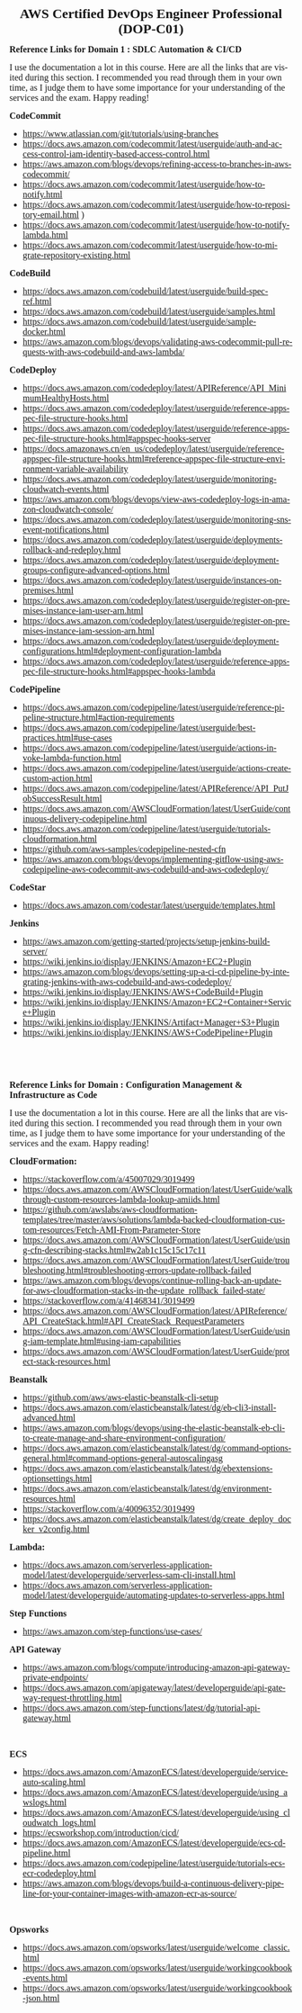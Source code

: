<html>

<head>
<meta http-equiv=Content-Type content="text/html; charset=windows-1252">
<meta name=Generator content="Microsoft Word 15 (filtered)">

</head>

<body lang=FR link=blue vlink="#954F72" style='word-wrap:break-word'>

<div class=WordSection1>

<p class=MsoNormal align=center style='margin-bottom:0cm;text-align:center;
line-height:normal'><b><span lang=EN-US style='font-size:18.0pt;font-family:
"Times New Roman",serif'>AWS Certified DevOps Engineer Professional (DOP-C01)</span></b></p>

<p class=MsoNormal style='line-height:normal'><b><span lang=EN-US
style='font-size:12.0pt;font-family:"Times New Roman",serif'>Reference Links
for Domain 1 : SDLC Automation &amp; CI/CD</span></b></p>

<p class=MsoNormal style='line-height:normal'><span lang=EN-US
style='font-size:12.0pt;font-family:"Times New Roman",serif'>I use the
documentation a lot in this course. Here are all the links that are visited
during this section. I recommended you read through them in your own time, as
I&nbsp;judge them to have some importance for your understanding of the
services and the exam. </span><span style='font-size:12.0pt;font-family:"Times New Roman",serif'>Happy
reading!</span></p>

<p class=MsoNormal style='line-height:normal'><b><span style='font-size:12.0pt;
font-family:"Times New Roman",serif'>CodeCommit</span></b></p>

<ul type=disc>
 <li class=MsoNormal style='line-height:normal'><span style='font-size:12.0pt;
     font-family:"Times New Roman",serif'><a
     href="https://www.atlassian.com/git/tutorials/using-branches"
     target="_blank">https://www.atlassian.com/git/tutorials/using-branches</a></span></li>
 <li class=MsoNormal style='line-height:normal'><span style='font-size:12.0pt;
     font-family:"Times New Roman",serif'><a
     href="https://docs.aws.amazon.com/codecommit/latest/userguide/auth-and-access-control-iam-identity-based-access-control.html"
     target="_blank">https://docs.aws.amazon.com/codecommit/latest/userguide/auth-and-access-control-iam-identity-based-access-control.html</a></span></li>
 <li class=MsoNormal style='line-height:normal'><span style='font-size:12.0pt;
     font-family:"Times New Roman",serif'><a
     href="https://aws.amazon.com/blogs/devops/refining-access-to-branches-in-aws-codecommit/"
     target="_blank">https://aws.amazon.com/blogs/devops/refining-access-to-branches-in-aws-codecommit/</a>
     </span></li>
 <li class=MsoNormal style='line-height:normal'><span style='font-size:12.0pt;
     font-family:"Times New Roman",serif'><a
     href="https://docs.aws.amazon.com/codecommit/latest/userguide/how-to-notify.html"
     target="_blank">https://docs.aws.amazon.com/codecommit/latest/userguide/how-to-notify.html</a></span></li>
 <li class=MsoNormal style='line-height:normal'><span style='font-size:12.0pt;
     font-family:"Times New Roman",serif'><a
     href="https://docs.aws.amazon.com/codecommit/latest/userguide/how-to-repository-email.html"
     target="_blank">https://docs.aws.amazon.com/codecommit/latest/userguide/how-to-repository-email.html</a>
     )</span></li>
 <li class=MsoNormal style='line-height:normal'><span style='font-size:12.0pt;
     font-family:"Times New Roman",serif'><a
     href="https://docs.aws.amazon.com/codecommit/latest/userguide/how-to-notify-lambda.html"
     target="_blank">https://docs.aws.amazon.com/codecommit/latest/userguide/how-to-notify-lambda.html</a></span></li>
 <li class=MsoNormal style='line-height:normal'><span style='font-size:12.0pt;
     font-family:"Times New Roman",serif'><a
     href="https://docs.aws.amazon.com/codecommit/latest/userguide/how-to-migrate-repository-existing.html"
     target="_blank">https://docs.aws.amazon.com/codecommit/latest/userguide/how-to-migrate-repository-existing.html</a></span></li>
</ul>

<p class=MsoNormal style='line-height:normal'><b><span style='font-size:12.0pt;
font-family:"Times New Roman",serif'>CodeBuild</span></b></p>

<ul type=disc>
 <li class=MsoNormal style='line-height:normal'><span style='font-size:12.0pt;
     font-family:"Times New Roman",serif'><a
     href="https://docs.aws.amazon.com/codebuild/latest/userguide/build-spec-ref.html"
     target="_blank">https://docs.aws.amazon.com/codebuild/latest/userguide/build-spec-ref.html</a></span></li>
 <li class=MsoNormal style='line-height:normal'><span style='font-size:12.0pt;
     font-family:"Times New Roman",serif'><a
     href="https://docs.aws.amazon.com/codebuild/latest/userguide/samples.html"
     target="_blank">https://docs.aws.amazon.com/codebuild/latest/userguide/samples.html</a></span></li>
 <li class=MsoNormal style='line-height:normal'><span style='font-size:12.0pt;
     font-family:"Times New Roman",serif'><a
     href="https://docs.aws.amazon.com/codebuild/latest/userguide/sample-docker.html"
     target="_blank">https://docs.aws.amazon.com/codebuild/latest/userguide/sample-docker.html</a></span></li>
 <li class=MsoNormal style='line-height:normal'><span style='font-size:12.0pt;
     font-family:"Times New Roman",serif'><a
     href="https://aws.amazon.com/blogs/devops/validating-aws-codecommit-pull-requests-with-aws-codebuild-and-aws-lambda/"
     target="_blank">https://aws.amazon.com/blogs/devops/validating-aws-codecommit-pull-requests-with-aws-codebuild-and-aws-lambda/</a></span></li>
</ul>

<p class=MsoNormal style='line-height:normal'><b><span style='font-size:12.0pt;
font-family:"Times New Roman",serif'>CodeDeploy</span></b></p>

<ul type=disc>
 <li class=MsoNormal style='line-height:normal'><span style='font-size:12.0pt;
     font-family:"Times New Roman",serif'><a
     href="https://docs.aws.amazon.com/codedeploy/latest/APIReference/API_MinimumHealthyHosts.html"
     target="_blank">https://docs.aws.amazon.com/codedeploy/latest/APIReference/API_MinimumHealthyHosts.html</a></span></li>
 <li class=MsoNormal style='line-height:normal'><span style='font-size:12.0pt;
     font-family:"Times New Roman",serif'><a
     href="https://docs.aws.amazon.com/codedeploy/latest/userguide/reference-appspec-file-structure-hooks.html"
     target="_blank">https://docs.aws.amazon.com/codedeploy/latest/userguide/reference-appspec-file-structure-hooks.html</a></span></li>
 <li class=MsoNormal style='line-height:normal'><span style='font-size:12.0pt;
     font-family:"Times New Roman",serif'><a
     href="https://docs.aws.amazon.com/codedeploy/latest/userguide/reference-appspec-file-structure-hooks.html#appspec-hooks-server"
     target="_blank">https://docs.aws.amazon.com/codedeploy/latest/userguide/reference-appspec-file-structure-hooks.html#appspec-hooks-server</a></span></li>
 <li class=MsoNormal style='line-height:normal'><span style='font-size:12.0pt;
     font-family:"Times New Roman",serif'><a
     href="https://docs.amazonaws.cn/en_us/codedeploy/latest/userguide/reference-appspec-file-structure-hooks.html#reference-appspec-file-structure-environment-variable-availability"
     target="_blank">https://docs.amazonaws.cn/en_us/codedeploy/latest/userguide/reference-appspec-file-structure-hooks.html#reference-appspec-file-structure-environment-variable-availability</a></span></li>
 <li class=MsoNormal style='line-height:normal'><span style='font-size:12.0pt;
     font-family:"Times New Roman",serif'><a
     href="https://docs.aws.amazon.com/codedeploy/latest/userguide/monitoring-cloudwatch-events.html"
     target="_blank">https://docs.aws.amazon.com/codedeploy/latest/userguide/monitoring-cloudwatch-events.html</a></span></li>
 <li class=MsoNormal style='line-height:normal'><span style='font-size:12.0pt;
     font-family:"Times New Roman",serif'><a
     href="https://aws.amazon.com/blogs/devops/view-aws-codedeploy-logs-in-amazon-cloudwatch-console/"
     target="_blank">https://aws.amazon.com/blogs/devops/view-aws-codedeploy-logs-in-amazon-cloudwatch-console/</a></span></li>
 <li class=MsoNormal style='line-height:normal'><span style='font-size:12.0pt;
     font-family:"Times New Roman",serif'><a
     href="https://docs.aws.amazon.com/codedeploy/latest/userguide/monitoring-sns-event-notifications.html"
     target="_blank">https://docs.aws.amazon.com/codedeploy/latest/userguide/monitoring-sns-event-notifications.html</a></span></li>
 <li class=MsoNormal style='line-height:normal'><span style='font-size:12.0pt;
     font-family:"Times New Roman",serif'><a
     href="https://docs.aws.amazon.com/codedeploy/latest/userguide/deployments-rollback-and-redeploy.html"
     target="_blank">https://docs.aws.amazon.com/codedeploy/latest/userguide/deployments-rollback-and-redeploy.html</a></span></li>
 <li class=MsoNormal style='line-height:normal'><span style='font-size:12.0pt;
     font-family:"Times New Roman",serif'><a
     href="https://docs.aws.amazon.com/codedeploy/latest/userguide/deployment-groups-configure-advanced-options.html"
     target="_blank">https://docs.aws.amazon.com/codedeploy/latest/userguide/deployment-groups-configure-advanced-options.html</a></span></li>
 <li class=MsoNormal style='line-height:normal'><span style='font-size:12.0pt;
     font-family:"Times New Roman",serif'><a
     href="https://docs.aws.amazon.com/codedeploy/latest/userguide/instances-on-premises.html"
     target="_blank">https://docs.aws.amazon.com/codedeploy/latest/userguide/instances-on-premises.html</a></span></li>
 <li class=MsoNormal style='line-height:normal'><span style='font-size:12.0pt;
     font-family:"Times New Roman",serif'><a
     href="https://docs.aws.amazon.com/codedeploy/latest/userguide/register-on-premises-instance-iam-user-arn.html"
     target="_blank">https://docs.aws.amazon.com/codedeploy/latest/userguide/register-on-premises-instance-iam-user-arn.html</a></span></li>
 <li class=MsoNormal style='line-height:normal'><span style='font-size:12.0pt;
     font-family:"Times New Roman",serif'><a
     href="https://docs.aws.amazon.com/codedeploy/latest/userguide/register-on-premises-instance-iam-session-arn.html"
     target="_blank">https://docs.aws.amazon.com/codedeploy/latest/userguide/register-on-premises-instance-iam-session-arn.html</a></span></li>
 <li class=MsoNormal style='line-height:normal'><span style='font-size:12.0pt;
     font-family:"Times New Roman",serif'><a
     href="https://docs.aws.amazon.com/codedeploy/latest/userguide/deployment-configurations.html#deployment-configuration-lambda"
     target="_blank">https://docs.aws.amazon.com/codedeploy/latest/userguide/deployment-configurations.html#deployment-configuration-lambda</a></span></li>
 <li class=MsoNormal style='line-height:normal'><span style='font-size:12.0pt;
     font-family:"Times New Roman",serif'><a
     href="https://docs.aws.amazon.com/codedeploy/latest/userguide/reference-appspec-file-structure-hooks.html#appspec-hooks-lambda"
     target="_blank">https://docs.aws.amazon.com/codedeploy/latest/userguide/reference-appspec-file-structure-hooks.html#appspec-hooks-lambda</a></span></li>
</ul>

<p class=MsoNormal style='line-height:normal'><b><span style='font-size:12.0pt;
font-family:"Times New Roman",serif'>CodePipeline</span></b></p>

<ul type=disc>
 <li class=MsoNormal style='line-height:normal'><span style='font-size:12.0pt;
     font-family:"Times New Roman",serif'><a
     href="https://docs.aws.amazon.com/codepipeline/latest/userguide/reference-pipeline-structure.html#action-requirements"
     target="_blank">https://docs.aws.amazon.com/codepipeline/latest/userguide/reference-pipeline-structure.html#action-requirements</a></span></li>
 <li class=MsoNormal style='line-height:normal'><span style='font-size:12.0pt;
     font-family:"Times New Roman",serif'><a
     href="https://docs.aws.amazon.com/codepipeline/latest/userguide/best-practices.html#use-cases"
     target="_blank">https://docs.aws.amazon.com/codepipeline/latest/userguide/best-practices.html#use-cases</a></span></li>
 <li class=MsoNormal style='line-height:normal'><span style='font-size:12.0pt;
     font-family:"Times New Roman",serif'><a
     href="https://docs.aws.amazon.com/codepipeline/latest/userguide/actions-invoke-lambda-function.html"
     target="_blank">https://docs.aws.amazon.com/codepipeline/latest/userguide/actions-invoke-lambda-function.html</a></span></li>
 <li class=MsoNormal style='line-height:normal'><span style='font-size:12.0pt;
     font-family:"Times New Roman",serif'><a
     href="https://docs.aws.amazon.com/codepipeline/latest/userguide/actions-create-custom-action.html"
     target="_blank">https://docs.aws.amazon.com/codepipeline/latest/userguide/actions-create-custom-action.html</a></span></li>
 <li class=MsoNormal style='line-height:normal'><span style='font-size:12.0pt;
     font-family:"Times New Roman",serif'><a
     href="https://docs.aws.amazon.com/codepipeline/latest/APIReference/API_PutJobSuccessResult.html"
     target="_blank">https://docs.aws.amazon.com/codepipeline/latest/APIReference/API_PutJobSuccessResult.html</a>
     </span></li>
 <li class=MsoNormal style='line-height:normal'><span style='font-size:12.0pt;
     font-family:"Times New Roman",serif'><a
     href="https://docs.aws.amazon.com/AWSCloudFormation/latest/UserGuide/continuous-delivery-codepipeline.html"
     target="_blank">https://docs.aws.amazon.com/AWSCloudFormation/latest/UserGuide/continuous-delivery-codepipeline.html</a></span></li>
 <li class=MsoNormal style='line-height:normal'><span style='font-size:12.0pt;
     font-family:"Times New Roman",serif'><a
     href="https://docs.aws.amazon.com/codepipeline/latest/userguide/tutorials-cloudformation.html"
     target="_blank">https://docs.aws.amazon.com/codepipeline/latest/userguide/tutorials-cloudformation.html</a></span></li>
 <li class=MsoNormal style='line-height:normal'><span style='font-size:12.0pt;
     font-family:"Times New Roman",serif'><a
     href="https://github.com/aws-samples/codepipeline-nested-cfn"
     target="_blank">https://github.com/aws-samples/codepipeline-nested-cfn</a></span></li>
 <li class=MsoNormal style='line-height:normal'><span style='font-size:12.0pt;
     font-family:"Times New Roman",serif'><a
     href="https://aws.amazon.com/blogs/devops/implementing-gitflow-using-aws-codepipeline-aws-codecommit-aws-codebuild-and-aws-codedeploy/"
     target="_blank">https://aws.amazon.com/blogs/devops/implementing-gitflow-using-aws-codepipeline-aws-codecommit-aws-codebuild-and-aws-codedeploy/</a></span></li>
</ul>

<p class=MsoNormal style='line-height:normal'><b><span style='font-size:12.0pt;
font-family:"Times New Roman",serif'>CodeStar</span></b></p>

<ul type=disc>
 <li class=MsoNormal style='line-height:normal'><span style='font-size:12.0pt;
     font-family:"Times New Roman",serif'><a
     href="https://docs.aws.amazon.com/codestar/latest/userguide/templates.html"
     target="_blank">https://docs.aws.amazon.com/codestar/latest/userguide/templates.html</a></span></li>
</ul>

<p class=MsoNormal style='line-height:normal'><b><span style='font-size:12.0pt;
font-family:"Times New Roman",serif'>Jenkins</span></b></p>

<ul type=disc>
 <li class=MsoNormal style='line-height:normal'><span style='font-size:12.0pt;
     font-family:"Times New Roman",serif'><a
     href="https://aws.amazon.com/getting-started/projects/setup-jenkins-build-server/"
     target="_blank">https://aws.amazon.com/getting-started/projects/setup-jenkins-build-server/</a></span></li>
 <li class=MsoNormal style='line-height:normal'><span style='font-size:12.0pt;
     font-family:"Times New Roman",serif'><a
     href="https://wiki.jenkins.io/display/JENKINS/Amazon+EC2+Plugin"
     target="_blank">https://wiki.jenkins.io/display/JENKINS/Amazon+EC2+Plugin</a></span></li>
 <li class=MsoNormal style='line-height:normal'><span style='font-size:12.0pt;
     font-family:"Times New Roman",serif'><a
     href="https://aws.amazon.com/blogs/devops/setting-up-a-ci-cd-pipeline-by-integrating-jenkins-with-aws-codebuild-and-aws-codedeploy/"
     target="_blank">https://aws.amazon.com/blogs/devops/setting-up-a-ci-cd-pipeline-by-integrating-jenkins-with-aws-codebuild-and-aws-codedeploy/</a></span></li>
 <li class=MsoNormal style='line-height:normal'><span style='font-size:12.0pt;
     font-family:"Times New Roman",serif'><a
     href="https://wiki.jenkins.io/display/JENKINS/AWS+CodeBuild+Plugin"
     target="_blank">https://wiki.jenkins.io/display/JENKINS/AWS+CodeBuild+Plugin</a></span></li>
 <li class=MsoNormal style='line-height:normal'><span style='font-size:12.0pt;
     font-family:"Times New Roman",serif'><a
     href="https://wiki.jenkins.io/display/JENKINS/Amazon+EC2+Container+Service+Plugin"
     target="_blank">https://wiki.jenkins.io/display/JENKINS/Amazon+EC2+Container+Service+Plugin</a></span></li>
 <li class=MsoNormal style='line-height:normal'><span style='font-size:12.0pt;
     font-family:"Times New Roman",serif'><a
     href="https://wiki.jenkins.io/display/JENKINS/Artifact+Manager+S3+Plugin"
     target="_blank">https://wiki.jenkins.io/display/JENKINS/Artifact+Manager+S3+Plugin</a></span></li>
 <li class=MsoNormal style='line-height:normal'><span style='font-size:12.0pt;
     font-family:"Times New Roman",serif'><a
     href="https://wiki.jenkins.io/display/JENKINS/AWS+CodePipeline+Plugin"
     target="_blank">https://wiki.jenkins.io/display/JENKINS/AWS+CodePipeline+Plugin</a>
     </span></li>
</ul>

<span style='font-size:11.0pt;line-height:107%;font-family:"Calibri",sans-serif'><br
clear=all style='page-break-before:always'>
</span>

<p class=MsoNormal>&nbsp;</p>

<p class=MsoNormal style='line-height:normal'><b><span lang=EN-US
style='font-size:12.0pt;font-family:"Times New Roman",serif'>Reference Links
for Domain : Configuration Management &amp; Infrastructure as Code</span></b></p>

<p class=MsoNormal style='line-height:normal'><span lang=EN-US
style='font-size:12.0pt;font-family:"Times New Roman",serif'>I use the
documentation a lot in this course. Here are all the links that are visited during
this section. I recommended you read through them in your own time, as
I&nbsp;judge them to have some importance for your understanding of the
services and the exam. </span><span style='font-size:12.0pt;font-family:"Times New Roman",serif'>Happy
reading!</span></p>

<p class=MsoNormal style='line-height:normal'><b><span style='font-size:12.0pt;
font-family:"Times New Roman",serif'>CloudFormation:</span></b></p>

<ul type=disc>
 <li class=MsoNormal style='line-height:normal'><span style='font-size:12.0pt;
     font-family:"Times New Roman",serif'><a
     href="https://stackoverflow.com/a/45007029/3019499" target="_blank">https://stackoverflow.com/a/45007029/3019499</a></span></li>
 <li class=MsoNormal style='line-height:normal'><span style='font-size:12.0pt;
     font-family:"Times New Roman",serif'><a
     href="https://docs.aws.amazon.com/AWSCloudFormation/latest/UserGuide/walkthrough-custom-resources-lambda-lookup-amiids.html"
     target="_blank">https://docs.aws.amazon.com/AWSCloudFormation/latest/UserGuide/walkthrough-custom-resources-lambda-lookup-amiids.html</a></span></li>
 <li class=MsoNormal style='line-height:normal'><span style='font-size:12.0pt;
     font-family:"Times New Roman",serif'><a
     href="https://github.com/awslabs/aws-cloudformation-templates/tree/master/aws/solutions/lambda-backed-cloudformation-custom-resources/Fetch-AMI-From-Parameter-Store"
     target="_blank">https://github.com/awslabs/aws-cloudformation-templates/tree/master/aws/solutions/lambda-backed-cloudformation-custom-resources/Fetch-AMI-From-Parameter-Store</a></span></li>
 <li class=MsoNormal style='line-height:normal'><span style='font-size:12.0pt;
     font-family:"Times New Roman",serif'><a
     href="https://docs.aws.amazon.com/AWSCloudFormation/latest/UserGuide/using-cfn-describing-stacks.html#w2ab1c15c15c17c11"
     target="_blank">https://docs.aws.amazon.com/AWSCloudFormation/latest/UserGuide/using-cfn-describing-stacks.html#w2ab1c15c15c17c11</a></span></li>
 <li class=MsoNormal style='line-height:normal'><span style='font-size:12.0pt;
     font-family:"Times New Roman",serif'><a
     href="https://docs.aws.amazon.com/AWSCloudFormation/latest/UserGuide/troubleshooting.html#troubleshooting-errors-update-rollback-failed"
     target="_blank">https://docs.aws.amazon.com/AWSCloudFormation/latest/UserGuide/troubleshooting.html#troubleshooting-errors-update-rollback-failed</a></span></li>
 <li class=MsoNormal style='line-height:normal'><span style='font-size:12.0pt;
     font-family:"Times New Roman",serif'><a
     href="https://aws.amazon.com/blogs/devops/continue-rolling-back-an-update-for-aws-cloudformation-stacks-in-the-update_rollback_failed-state/"
     target="_blank">https://aws.amazon.com/blogs/devops/continue-rolling-back-an-update-for-aws-cloudformation-stacks-in-the-update_rollback_failed-state/</a></span></li>
 <li class=MsoNormal style='line-height:normal'><span style='font-size:12.0pt;
     font-family:"Times New Roman",serif'><a
     href="https://stackoverflow.com/a/41468341/3019499" target="_blank">https://stackoverflow.com/a/41468341/3019499</a></span></li>
 <li class=MsoNormal style='line-height:normal'><span style='font-size:12.0pt;
     font-family:"Times New Roman",serif'><a
     href="https://docs.aws.amazon.com/AWSCloudFormation/latest/APIReference/API_CreateStack.html#API_CreateStack_RequestParameters"
     target="_blank">https://docs.aws.amazon.com/AWSCloudFormation/latest/APIReference/API_CreateStack.html#API_CreateStack_RequestParameters</a></span></li>
 <li class=MsoNormal style='line-height:normal'><span style='font-size:12.0pt;
     font-family:"Times New Roman",serif'><a
     href="https://docs.aws.amazon.com/AWSCloudFormation/latest/UserGuide/using-iam-template.html#using-iam-capabilities"
     target="_blank">https://docs.aws.amazon.com/AWSCloudFormation/latest/UserGuide/using-iam-template.html#using-iam-capabilities</a></span></li>
 <li class=MsoNormal style='line-height:normal'><span style='font-size:12.0pt;
     font-family:"Times New Roman",serif'><a
     href="https://docs.aws.amazon.com/AWSCloudFormation/latest/UserGuide/protect-stack-resources.html"
     target="_blank">https://docs.aws.amazon.com/AWSCloudFormation/latest/UserGuide/protect-stack-resources.html</a></span></li>
</ul>

<p class=MsoNormal style='line-height:normal'><b><span style='font-size:12.0pt;
font-family:"Times New Roman",serif'>Beanstalk</span></b></p>

<ul type=disc>
 <li class=MsoNormal style='line-height:normal'><span style='font-size:12.0pt;
     font-family:"Times New Roman",serif'><a
     href="https://github.com/aws/aws-elastic-beanstalk-cli-setup"
     target="_blank">https://github.com/aws/aws-elastic-beanstalk-cli-setup</a></span></li>
 <li class=MsoNormal style='line-height:normal'><span style='font-size:12.0pt;
     font-family:"Times New Roman",serif'><a
     href="https://docs.aws.amazon.com/elasticbeanstalk/latest/dg/eb-cli3-install-advanced.html"
     target="_blank">https://docs.aws.amazon.com/elasticbeanstalk/latest/dg/eb-cli3-install-advanced.html</a></span></li>
 <li class=MsoNormal style='line-height:normal'><span style='font-size:12.0pt;
     font-family:"Times New Roman",serif'><a
     href="https://aws.amazon.com/blogs/devops/using-the-elastic-beanstalk-eb-cli-to-create-manage-and-share-environment-configuration/"
     target="_blank">https://aws.amazon.com/blogs/devops/using-the-elastic-beanstalk-eb-cli-to-create-manage-and-share-environment-configuration/</a></span></li>
 <li class=MsoNormal style='line-height:normal'><span style='font-size:12.0pt;
     font-family:"Times New Roman",serif'><a
     href="https://docs.aws.amazon.com/elasticbeanstalk/latest/dg/command-options-general.html#command-options-general-autoscalingasg"
     target="_blank">https://docs.aws.amazon.com/elasticbeanstalk/latest/dg/command-options-general.html#command-options-general-autoscalingasg</a></span></li>
 <li class=MsoNormal style='line-height:normal'><span lang=EN-US
     style='font-size:12.0pt;font-family:"Times New Roman",serif'>h</span><span
     style='font-size:12.0pt;font-family:"Times New Roman",serif'><a
     href="https://docs.aws.amazon.com/elasticbeanstalk/latest/dg/ebextensions-optionsettings.html"
     target="_blank"><span lang=EN-US>ttps://docs.aws.amazon.com/elasticbeanstalk/latest/dg/ebextensions-optionsettings.html</span></a></span></li>
 <li class=MsoNormal style='line-height:normal'><span style='font-size:12.0pt;
     font-family:"Times New Roman",serif'><a
     href="https://docs.aws.amazon.com/elasticbeanstalk/latest/dg/environment-resources.html"
     target="_blank"><span lang=EN-US>https://docs.aws.amazon.com/elasticbeanstalk/latest/dg/environment-resources.html</span></a></span></li>
 <li class=MsoNormal style='line-height:normal'><span style='font-size:12.0pt;
     font-family:"Times New Roman",serif'><a
     href="https://stackoverflow.com/a/40096352/3019499" target="_blank">https://stackoverflow.com/a/40096352/3019499</a></span></li>
 <li class=MsoNormal style='line-height:normal'><span style='font-size:12.0pt;
     font-family:"Times New Roman",serif'><a
     href="https://docs.aws.amazon.com/elasticbeanstalk/latest/dg/create_deploy_docker_v2config.html"
     target="_blank">https://docs.aws.amazon.com/elasticbeanstalk/latest/dg/create_deploy_docker_v2config.html</a></span></li>
</ul>

<p class=MsoNormal style='line-height:normal'><b><span style='font-size:12.0pt;
font-family:"Times New Roman",serif'>Lambda:</span></b></p>

<ul type=disc>
 <li class=MsoNormal style='line-height:normal'><span style='font-size:12.0pt;
     font-family:"Times New Roman",serif'><a
     href="https://docs.aws.amazon.com/serverless-application-model/latest/developerguide/serverless-sam-cli-install.html"
     target="_blank">https://docs.aws.amazon.com/serverless-application-model/latest/developerguide/serverless-sam-cli-install.html</a></span></li>
 <li class=MsoNormal style='line-height:normal'><span style='font-size:12.0pt;
     font-family:"Times New Roman",serif'><a
     href="https://docs.aws.amazon.com/serverless-application-model/latest/developerguide/automating-updates-to-serverless-apps.html"
     target="_blank">https://docs.aws.amazon.com/serverless-application-model/latest/developerguide/automating-updates-to-serverless-apps.html</a></span></li>
</ul>

<p class=MsoNormal style='line-height:normal'><b><span style='font-size:12.0pt;
font-family:"Times New Roman",serif'>Step Functions</span></b></p>

<ul type=disc>
 <li class=MsoNormal style='line-height:normal'><span style='font-size:12.0pt;
     font-family:"Times New Roman",serif'><a
     href="https://aws.amazon.com/step-functions/use-cases/" target="_blank">https://aws.amazon.com/step-functions/use-cases/</a></span></li>
</ul>

<p class=MsoNormal style='line-height:normal'><b><span style='font-size:12.0pt;
font-family:"Times New Roman",serif'>API Gateway</span></b></p>

<ul type=disc>
 <li class=MsoNormal style='line-height:normal'><span style='font-size:12.0pt;
     font-family:"Times New Roman",serif'><a
     href="https://aws.amazon.com/blogs/compute/introducing-amazon-api-gateway-private-endpoints/"
     target="_blank">https://aws.amazon.com/blogs/compute/introducing-amazon-api-gateway-private-endpoints/</a></span></li>
 <li class=MsoNormal style='line-height:normal'><span style='font-size:12.0pt;
     font-family:"Times New Roman",serif'><a
     href="https://docs.aws.amazon.com/apigateway/latest/developerguide/api-gateway-request-throttling.html"
     target="_blank">https://docs.aws.amazon.com/apigateway/latest/developerguide/api-gateway-request-throttling.html</a></span></li>
 <li class=MsoNormal style='line-height:normal'><span style='font-size:12.0pt;
     font-family:"Times New Roman",serif'><a
     href="https://docs.aws.amazon.com/step-functions/latest/dg/tutorial-api-gateway.html"
     target="_blank">https://docs.aws.amazon.com/step-functions/latest/dg/tutorial-api-gateway.html</a></span></li>
</ul>

<p class=MsoNormal style='margin-left:36.0pt;line-height:normal'><span
style='font-size:12.0pt;font-family:"Times New Roman",serif'>&nbsp;</span></p>

<p class=MsoNormal style='line-height:normal'><b><span style='font-size:12.0pt;
font-family:"Times New Roman",serif'>ECS </span></b></p>

<ul type=disc>
 <li class=MsoNormal style='line-height:normal'><span style='font-size:12.0pt;
     font-family:"Times New Roman",serif'><a
     href="https://docs.aws.amazon.com/AmazonECS/latest/developerguide/service-auto-scaling.html"
     target="_blank">https://docs.aws.amazon.com/AmazonECS/latest/developerguide/service-auto-scaling.html</a></span></li>
 <li class=MsoNormal style='line-height:normal'><span style='font-size:12.0pt;
     font-family:"Times New Roman",serif'><a
     href="https://docs.aws.amazon.com/AmazonECS/latest/developerguide/using_awslogs.html"
     target="_blank">https://docs.aws.amazon.com/AmazonECS/latest/developerguide/using_awslogs.html</a></span></li>
 <li class=MsoNormal style='line-height:normal'><span style='font-size:12.0pt;
     font-family:"Times New Roman",serif'><a
     href="https://docs.aws.amazon.com/AmazonECS/latest/developerguide/using_cloudwatch_logs.html"
     target="_blank">https://docs.aws.amazon.com/AmazonECS/latest/developerguide/using_cloudwatch_logs.html</a></span></li>
 <li class=MsoNormal style='line-height:normal'><span style='font-size:12.0pt;
     font-family:"Times New Roman",serif'><a
     href="https://ecsworkshop.com/introduction/cicd/" target="_blank">https://ecsworkshop.com/introduction/cicd/</a></span></li>
 <li class=MsoNormal style='line-height:normal'><span style='font-size:12.0pt;
     font-family:"Times New Roman",serif'><a
     href="https://docs.aws.amazon.com/AmazonECS/latest/developerguide/ecs-cd-pipeline.html"
     target="_blank">https://docs.aws.amazon.com/AmazonECS/latest/developerguide/ecs-cd-pipeline.html</a></span></li>
 <li class=MsoNormal style='line-height:normal'><span style='font-size:12.0pt;
     font-family:"Times New Roman",serif'><a
     href="https://docs.aws.amazon.com/codepipeline/latest/userguide/tutorials-ecs-ecr-codedeploy.html"
     target="_blank">https://docs.aws.amazon.com/codepipeline/latest/userguide/tutorials-ecs-ecr-codedeploy.html</a></span></li>
 <li class=MsoNormal style='line-height:normal'><span style='font-size:12.0pt;
     font-family:"Times New Roman",serif'><a
     href="https://aws.amazon.com/blogs/devops/build-a-continuous-delivery-pipeline-for-your-container-images-with-amazon-ecr-as-source/"
     target="_blank">https://aws.amazon.com/blogs/devops/build-a-continuous-delivery-pipeline-for-your-container-images-with-amazon-ecr-as-source/</a></span></li>
</ul>

<p class=MsoNormal style='margin-left:36.0pt;line-height:normal'><span
style='font-size:12.0pt;font-family:"Times New Roman",serif'>&nbsp;</span></p>

<p class=MsoNormal style='line-height:normal'><b><span style='font-size:12.0pt;
font-family:"Times New Roman",serif'>Opsworks</span></b></p>

<ul type=disc>
 <li class=MsoNormal style='line-height:normal'><span style='font-size:12.0pt;
     font-family:"Times New Roman",serif'><a
     href="https://docs.aws.amazon.com/opsworks/latest/userguide/welcome_classic.html"
     target="_blank">https://docs.aws.amazon.com/opsworks/latest/userguide/welcome_classic.html</a></span></li>
 <li class=MsoNormal style='line-height:normal'><span style='font-size:12.0pt;
     font-family:"Times New Roman",serif'><a
     href="https://docs.aws.amazon.com/opsworks/latest/userguide/workingcookbook-events.html"
     target="_blank">https://docs.aws.amazon.com/opsworks/latest/userguide/workingcookbook-events.html</a></span></li>
 <li class=MsoNormal style='line-height:normal'><span style='font-size:12.0pt;
     font-family:"Times New Roman",serif'><a
     href="https://docs.aws.amazon.com/opsworks/latest/userguide/workingcookbook-json.html"
     target="_blank">https://docs.aws.amazon.com/opsworks/latest/userguide/workingcookbook-json.html</a></span></li>
</ul>

<p class=MsoNormal>&nbsp;</p>

</div>

</body>

</html>
